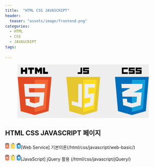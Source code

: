 ```yaml
---
title:  "HTML CSS JAVASCRIPT"
header:
  teaser: "assets/image/frontend.png"
categories: 
  - HTML
  - CSS
  - JAVASCRIPT
tags:

---
```

<figure>
<img src="/assets/image/frontend.png" alt="Html Css Icon Png@nicepng.com" style="width:500px" >
</figure>

<H2>HTML CSS JAVASCRIPT 페이지</H2>

<img src="/assets/image/frontend.png" alt="Html Css Icon Png@nicepng.com" style="width:50px" >[Web Service] 기본이론(/html/css/javascript/web-basic/) 


<img src="/assets/image/frontend.png" alt="Html Css Icon Png@nicepng.com" style="width:50px" >[JavaScript] jQuery 활용 (/html/css/javascript/jQuery/) 



